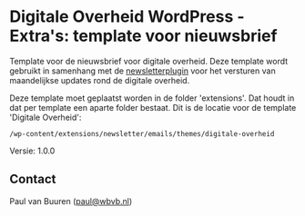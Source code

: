 # Digitale Overheid WordPress - Extra's: template voor nieuwsbrief
Template voor de nieuwsbrief voor digitale overheid. Deze template wordt gebruikt in samenhang met de [newsletterplugin](http://www.thenewsletterplugin.com/) voor het versturen van maandelijkse updates rond de digitale overheid.

Deze template moet geplaatst worden in de folder 'extensions'. Dat houdt in dat per template een aparte folder bestaat. Dit is de locatie voor de template 'Digitale Overheid':

```
/wp-content/extensions/newsletter/emails/themes/digitale-overheid
```


Versie: 1.0.0

## Contact
Paul van Buuren (paul@wbvb.nl)
